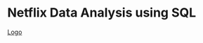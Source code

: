 # Netflix Data Analysis using SQL
[Logo](https://github.com/saachi21/Netflix-SQL-Project/blob/main/logo.png)
